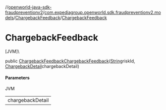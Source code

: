 //[openworld-java-sdk-fraudpreventionv2](../../../index.md)/[com.expediagroup.openworld.sdk.fraudpreventionv2.models](../index.md)/[ChargebackFeedback](index.md)/[ChargebackFeedback](-chargeback-feedback.md)

# ChargebackFeedback

[JVM]\

public [ChargebackFeedback](index.md)[ChargebackFeedback](-chargeback-feedback.md)([String](https://docs.oracle.com/javase/8/docs/api/java/lang/String.html)riskId, [ChargebackDetail](../-chargeback-detail/index.md)chargebackDetail)

#### Parameters

JVM

| |
|---|
| chargebackDetail |
